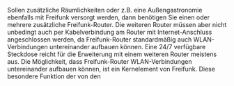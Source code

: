 Sollen zusätzliche Räumlichkeiten oder z.B. eine Außengastronomie ebenfalls mit Freifunk versorgt werden, dann benötigen Sie einen oder mehrere zusätzliche Freifunk-Router. Die weiteren Router müssen aber nicht unbedingt auch per Kabelverbindung am Router mit Internet-Anschluss angeschlossen werden, da Freifunk-Router standardmäßig auch WLAN-Verbindungen untereinander aufbauen können. Eine 24/7 verfügbare Steckdose reicht für die Erweiterung mit einem weiteren Router meistens aus. Die Möglichkeit, dass Freifunk-Router WLAN-Verbindungen untereinander aufbauen können, ist ein Kernelement von Freifunk. Diese besondere Funktion der von den 
